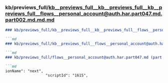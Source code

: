 ### kb/previews_full/kb__previews_full__kb__previews_full__kb__previews_full__flows__personal_account@auth.har.part047.md.part002.md.md.md

```md
### kb/previews_full/kb__previews_full__kb__previews_full__flows__personal_account@auth.har.part047.md.part002.md.md

```md
### kb/previews_full/kb__previews_full__flows__personal_account@auth.har.part047.md.part002.md

```md
### kb/previews_full/flows__personal_account@auth.har.part047.md (part 002)

```md
ionName": "next",
                  "scriptId": "1615",
```

```

```

```

```
